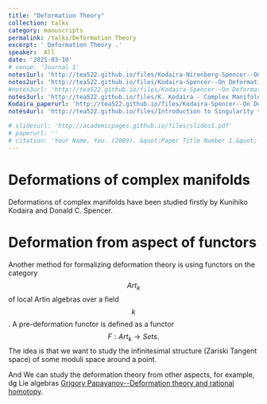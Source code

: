 ```yaml
---
title: "Deformation Theory"
collection: talks
category: manuscripts
permalink: /talks/Deformation Theory
excerpt: ' Deformation Theory .'
speaker:  All
date: '2025-03-10'
# venue: 'Journal 1'
notes1url: 'http://tea522.github.io/files/Kodaira-Nirenberg-Spencer--On the Existence of Deformations of Complex Analytic Structures.pdf'
notes2url: 'http://tea522.github.io/files/Kodaira-Spencer--On Deformations of Complex Analytic Structures I.pdf'
#notes3url: 'http://tea522.github.io/files/Kodaira-Spencer--On Deformations of Complex Analytic Structures I.pdf'
notes3url: 'http://tea522.github.io/files/K. Kodaira - Complex Manifolds and Deformation of Complex Structures  (1985).pdf'
Kodaira_paperurl: 'http://tea522.github.io/files/Kodaira-Spencer--On Deformations of Complex Analytic Structures II.pdf'
notes4url: 'http://tea522.github.io/files/Introduction to Singularity theory and deformation.pdf'

# slidesurl: 'http://academicpages.github.io/files/slides1.pdf'
# paperurl: ''
# citation: 'Your Name, You. (2009). &quot;Paper Title Number 1.&quot; <i>Journal 1</i>. 1(1).' 
---
```


Deformations of complex manifolds 
======
Deformations of complex manifolds have been studied firstly by Kunihiko Kodaira and Donald C. Spencer. 

Deformation from aspect of functors
======
Another method for formalizing deformation theory is using functors on the category 
$$Art_{k}$$ of local Artin algebras over a field $$k$$. A pre-deformation functor is defined as a functor
$$F: Art_{k}\rightarrow Sets.$$
 The idea is that we want to study the infinitesimal structure (Zariski Tangent space) of some moduli space around a point. 
 
 And We can study the deformation theory from other aspects, for example, dg Lie algebras [Grigory Papayanov--Deformation theory and rational homotopy](https://www.bimsa.net/activity/Deftheandrathom/).